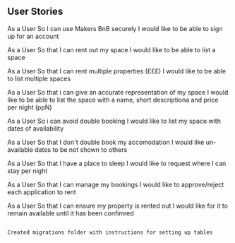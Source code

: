 ## User Stories ##

As a User
So I can use Makers BnB securely 
I would like to be able to sign up for an account

As a User
So that I can rent out my space
I would like to be able to list a space

As a User
So that I can rent multiple properties (£££)
I would like to be able to list multiple spaces

As a User
So that i can give an accurate representation of my space
I would like to be able to list the space with a name, short descriptiona and price per night (ppN)

As a User
So i can avoid double booking 
I would like to list my space with dates of availability

As a User
So that I don't double book my accomodation
I would like un-available dates to be not shown to others

As a User
So that I have a place to sleep
I would like to request where I can stay per night

As a User
So that I can manage my bookings 
I would like to approve/reject each application to rent 

As a User
So that I can ensure my property is rented out
I would like for it to remain available until it has been confimred

``````

Created migrations folder with instructions for setting up tables